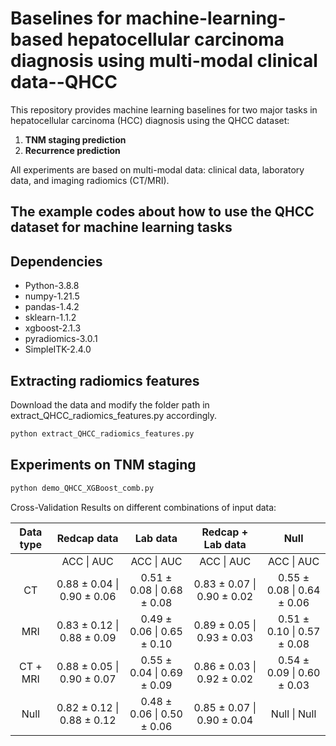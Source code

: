 # Baselines for machine-learning-based hepatocellular carcinoma diagnosis using multi-modal clinical data--QHCC

This repository provides machine learning baselines for two major tasks in hepatocellular carcinoma (HCC) diagnosis using the QHCC dataset:  
1. **TNM staging prediction**
2. **Recurrence prediction**

All experiments are based on multi-modal data: clinical data, laboratory data, and imaging radiomics (CT/MRI).

## The example codes about how to use the QHCC dataset for machine learning tasks

## Dependencies

* Python-3.8.8
* numpy-1.21.5
* pandas-1.4.2
* sklearn-1.1.2
* xgboost-2.1.3
* pyradiomics-3.0.1
* SimpleITK-2.4.0

## Extracting radiomics features
Download the data and modify the folder path in extract_QHCC_radiomics_features.py accordingly.

```bash
python extract_QHCC_radiomics_features.py
```

## Experiments on TNM staging

```bash
python demo_QHCC_XGBoost_comb.py
```

Cross-Validation Results on different combinations of input data:

| Data type |           Redcap data	        |	        Lab data	        |	    Redcap + Lab data	    |            Null	            |
|  :-------------: | :-------------: |  :-------------: |  :-------------: | :-------------: |
|	        |       ACC	    \|       AUC     |	    ACC     \|	    AUC	    |       ACC     \|	    AUC     |	    ACC     \|	    AUC     |
|    CT	    |   0.88 ± 0.04	\|   0.90 ± 0.06 |	0.51 ± 0.08	\|   0.68 ± 0.08	|   0.83 ± 0.07	\|   0.90 ± 0.02	|   0.55 ± 0.08	\|   0.64 ± 0.06 |
|    MRI    |	0.83 ± 0.12	\|   0.88 ± 0.09 |	0.49 ± 0.06	\|   0.65 ± 0.10	|   0.89 ± 0.05	\|   0.93 ± 0.03	|   0.51 ± 0.10	\|   0.57 ± 0.08 |
| CT + MRI	|   0.88 ± 0.05	\|   0.90 ± 0.07 |	0.55 ± 0.04	\|   0.69 ± 0.09	|   0.86 ± 0.03	\|   0.92 ± 0.02	|   0.54 ± 0.09	\|   0.60 ± 0.03 |
|   Null	|   0.82 ± 0.12	\|   0.88 ± 0.12 |	0.48 ± 0.06	\|   0.50 ± 0.06	|   0.85 ± 0.07	\|   0.90 ± 0.04	|   Null	    \|   Null        |

